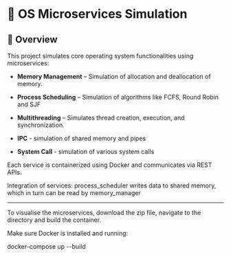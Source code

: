 # 🧠 OS Microservices Simulation

## 📌 Overview
This project simulates core operating system functionalities using microservices:
- **Memory Management** – Simulation of allocation and deallocation of memory.
- **Process Scheduling** – Simulation of algorithms like FCFS, Round Robin and SJF
- **Multithreading** – Simulates thread creation, execution, and synchronization.

- **IPC** - simulation of shared memory and pipes
- **System Call** - simulation of various system calls

Each service is containerized using Docker and communicates via REST APIs.

Integration of services:
process_scheduler writes data to shared memory, which in turn can be read by memory_manager

---


To visualise the microservices, download the zip file, navigate to the directory and build the container.

Make sure Docker is installed and running:

docker-compose up --build
